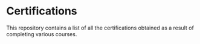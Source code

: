 # Certifications
This repository contains a list of all the certifications obtained as a result of completing various courses.
